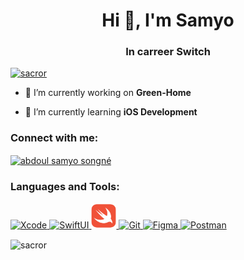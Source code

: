 <h1 align="center">Hi 👋, I'm Samyo</h1>
<h3 align="center">In carreer Switch</h3>

<p align="left"> <a href="https://github.com/ryo-ma/github-profile-trophy"><img src="https://github-profile-trophy.vercel.app/?username=sacror" alt="sacror" /></a> </p>

- 🔭 I’m currently working on **Green-Home**

- 🌱 I’m currently learning **iOS Development**

<h3 align="left">Connect with me:</h3>
<p align="left">
<a href="https://linkedin.com/in/abdoul-samyo-s-9bb088249" target="blank"><img align="center" src="https://raw.githubusercontent.com/rahuldkjain/github-profile-readme-generator/master/src/images/icons/Social/linked-in-alt.svg" alt="abdoul samyo songné" height="30" width="40" /></a>
</p>

<h3 align="left">Languages and Tools:</h3>
<p align="left"> 
   <a href="https://developer.apple.com/xcode/" target="_blank" rel="noreferrer"> <img src="https://developer.apple.com/assets/elements/icons/xcode/xcode-128x128_2x.png" alt="Xcode" width="40" height="40"/> </a>
   <a href="https://developer.apple.com/xcode/swiftui/" target="_blank" rel="noreferrer"> <img src="https://developer.apple.com/assets/elements/icons/swiftui/swiftui-128x128_2x.png" alt="SwiftUI" width="40" height="40"/> </a>
   <a href="https://developer.apple.com/swift/" target="_blank" rel="noreferrer"> <img src="https://raw.githubusercontent.com/devicons/devicon/master/icons/swift/swift-original.svg" alt="Swift" width="40" height="40"/> </a>
   <a href="https://git-scm.com/" target="_blank" rel="noreferrer"> <img src="https://www.vectorlogo.zone/logos/git-scm/git-scm-icon.svg" alt="Git" width="40" height="40"/> </a>
   <a href="https://www.figma.com/" target="_blank" rel="noreferrer"> <img src="https://www.vectorlogo.zone/logos/figma/figma-icon.svg" alt="Figma" width="40" height="40"/> </a>
   <a href="https://www.postman.com/" target="_blank" rel="noreferrer"> <img src="https://www.vectorlogo.zone/logos/getpostman/getpostman-icon.svg" alt="Postman" width="40" height="40"/> </a>
</p>



<p><img align="center" src="https://github-readme-stats.vercel.app/api/top-langs?username=sacror&show_icons=true&locale=en&layout=compact" alt="sacror" /></p>

